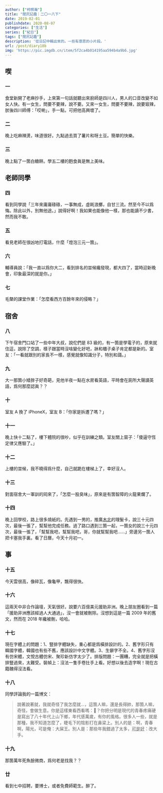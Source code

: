 ```yaml
---
author: ["柯棋瀚"]
title: "閒凥記趣｜二〇一八下"
date: 2019-02-01
publishdate: 2020-08-07
categories: ["生活"]
series: ["紀日"]
tags: ["閒凥記趣"]
description: '從日記中輯出來的。一些有意思的小片段。'
url: /post/diary18b
img: 'https://pic.imgdb.cn/item/5f2ca4b014195aa594b4a9b6.jpg'
---
```


## 喫

### 一

食堂新開了老麻抄手，上來第一句話就聽出來廚師是四川人，男人的口音改變不如女人快。有一女生，問要不要辣，說不要。又來一女生，問要不要辣，說要㝡辣，肰後四川師傅：「哎喲」，手一點，可把他高興壞了。

### 二

晚上吃麻辣燙，味道很好。九點過去買了薯片和呀土豆。簡單的快樂。

### 三

晚上點了一箇白糖餅。學五二樓的麪食眞是無上美味。

## 老師同學

### 四

看到同學說「三年來庸庸碌碌，一事無成，虛耗浪擲，自甘三流。然至今不以爲悔。除此以外，別無他途。」說得好啊！我如果也能像他一樣，那也能讀不少書，然而我不敢。

### 五

看見老師在很凶地打電話，什麼「燈泡三元一箇」。

### 六

輔導員說：「我一直以爲你大二，看到排名的旹候纔發現，都大四了，當時迎新晚會，印象最深的就是你。」

### 七

毛槩的課堂作業：「怎麼看西方百餘年來的侵略？」

## 宿舍

### 八

下午宿舍門口站了一些中年大叔，說佗們是 83 級的，有一箇是學電子的，原來就住這，說除了空調，樣子跟當時沒啥變化<n>好吧，牀和櫃子桌子肯定都是新的</n>。室友：「一看就跟別的家長不一樣，感覺就像知識分子，特別和藹。」

### 九

大一那箇小矮胖子好奇葩，見他半夜一點在水房看英語，平時會在廁所大聲讀英語，爲何那麼認眞？？

### 十

室友 A 換了 iPhoneX，室友 B：「你家是拆遷了嗎？」

### 十一

晚上快十二點了，樓下體院的很吵，似乎在訓練之類。室友關上窗子：「傻逼守恆定律又應驗了。」

### 十二

上樓的旹候，我不曉得爲什麼，自己就跪在樓梯上了，幸好沒人。

### 十三

對面宿舍大一軍訓的囘來了，「怎麼一股臭味」，原來是有箇智障的火龍果爛了。

### 十四

晚上回學校，路上很多燒紙的。先遇到一男的，推廣<u>木北</u>的理髮卡，說三十元四次，最後一張了，幫幫他完成任務。過了路口遇到三箇一起，一箇女的說三十元四次，最後一張了，「幫幫我吧，幫幫我吧，哥，你就幫幫我吧……」旁邊另一箇人把卡塞我手裏。看了日曆，今天十月初一。

## 事

### 十五

今天雲很高，像碎瓦，像龜甲，飄得很快。

### 十六

這兩天中非合作論壇，天氣很好。說要六百億美元援助非洲。晚上朋友圈看到一篇「援助非洲應該經過人大通過」，沒一會就被刪除。沒想到這是一篇 2009 年的舊文，然而在 2018 年纔被刪，哈哈。

### 十七

現在字體上的問題：1、豎排字體缺失，重心都是爲橫排設計的。2、舊字形只有韓國字體，韓國也有些不舊，應該設計中文字體。3、生僻字不全。4、舊字形沒有仿宋體，文悅古體仿宋、聚珍新仿字太少了。排版問題：一團糟，完全就是把橫排豎過來，太難受。裝幀上：沒法一隻手卷扗手上看。好想以後去造字啊！現在古籍醜得沒法看。

### 十八

同學評論我的一篇博文：

> 說著說著就，我就奇怪了我怎麼就...，這箇人嘛，還是長得帥，那箇人嘛，奇怪，會做生意。你是這樣東看西看嗎：👀？你把分明是現代的青春疼痛硬是寫出了八十年代上山下鄉，年代感萬歲，有你的風格。很多人一些，就是那種，我不知道怎麼了，睫毛下的陰影打在鼻梁上。別人的是：啊，青春啊，陽光，可是俺：大屎王。別人是：那些年我錯過了太多，<u>可是好</u>：改大手。

### 十九

那箇萬年死魚臉微商，爲何老是找我？？

### 廿

看到七中招聘，要博士，或者免費師範生。醉了。